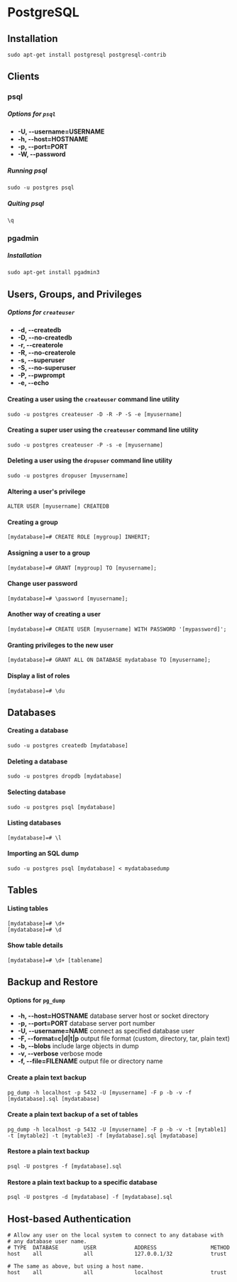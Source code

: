PostgreSQL
==========


Installation
--------------------------------------------------
`sudo apt-get install postgresql postgresql-contrib`


Clients
--------------------------------------------------

### psql

##### Options for `psql`
*   **-U, --username=USERNAME**
*   **-h, --host=HOSTNAME**
*   **-p, --port=PORT**
*   **-W, --password**

##### Running psql
`sudo -u postgres psql`

##### Quiting psql
`\q`


### pgadmin

##### Installation
`sudo apt-get install pgadmin3`


Users, Groups, and Privileges
--------------------------------------------------

##### Options for `createuser`
*   **-d, --createdb**
*   **-D, --no-createdb**
*   **-r, --createrole**
*   **-R, --no-createrole**
*   **-s, --superuser**
*   **-S, --no-superuser**
*   **-P, --pwprompt**
*   **-e, --echo**

#### Creating a user using the `createuser` command line utility
`sudo -u postgres createuser -D -R -P -S -e [myusername]`

#### Creating a super user using the `createuser` command line utility
`sudo -u postgres createuser -P -s -e [myusername]`

#### Deleting a user using the `dropuser` command line utility
`sudo -u postgres dropuser [myusername]`

#### Altering a user's privilege
`ALTER USER [myusername] CREATEDB`

#### Creating a group
`[mydatabase]=# CREATE ROLE [mygroup] INHERIT;`

#### Assigning a user to a group
`[mydatabase]=# GRANT [mygroup] TO [myusername];`

#### Change user password
`[mydatabase]=# \password [myusername];`

#### Another way of creating a user
`[mydatabase]=# CREATE USER [myusername] WITH PASSWORD '[mypassword]';`

#### Granting privileges to the new user
`[mydatabase]=# GRANT ALL ON DATABASE mydatabase TO [myusername];`

#### Display a list of roles
`[mydatabase]=# \du`


Databases
--------------------------------------------------

#### Creating a database
`sudo -u postgres createdb [mydatabase]`

#### Deleting a database
`sudo -u postgres dropdb [mydatabase]`

#### Selecting database
`sudo -u postgres psql [mydatabase]`

#### Listing databases
`[mydatabase]=# \l`

#### Importing an SQL dump
`sudo -u postgres psql [mydatabase] < mydatabasedump`


Tables
--------------------------------------------------

#### Listing tables
    [mydatabase]=# \d+
    [mydatabase]=# \d

#### Show table details
`[mydatabase]=# \d+ [tablename]`


Backup and Restore
--------------------------------------------------

#### Options for `pg_dump`
*   **-h, --host=HOSTNAME**      database server host or socket directory
*   **-p, --port=PORT**          database server port number
*   **-U, --username=NAME**      connect as specified database user
*   **-F, --format=c|d|t|p**     output file format (custom, directory, tar, plain text)
*   **-b, --blobs**              include large objects in dump
*   **-v, --verbose**            verbose mode
*   **-f, --file=FILENAME**      output file or directory name

#### Create a plain text backup
`pg_dump -h localhost -p 5432 -U [myusername] -F p -b -v -f [mydatabase].sql [mydatabase]`

#### Create a plain text backup of a set of tables
`pg_dump -h localhost -p 5432 -U [myusername] -F p -b -v -t [mytable1] -t [mytable2] -t [mytable3] -f [mydatabase].sql [mydatabase]`

#### Restore a plain text backup
`psql -U postgres -f [mydatabase].sql`

#### Restore a plain text backup to a specific database
`psql -U postgres -d [mydatabase] -f [mydatabase].sql`


Host-based Authentication
--------------------------------------------------

    # Allow any user on the local system to connect to any database with
    # any database user name.
    # TYPE  DATABASE        USER            ADDRESS                 METHOD
    host    all             all             127.0.0.1/32            trust

    # The same as above, but using a host name.
    host    all             all             localhost               trust